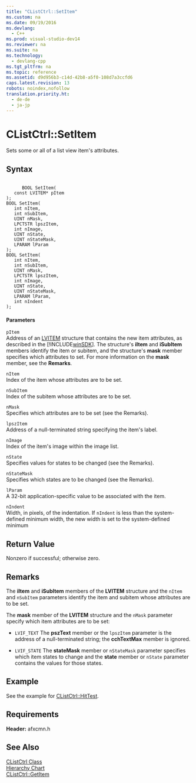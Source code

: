 ```yaml
---
title: "CListCtrl::SetItem"
ms.custom: na
ms.date: 09/19/2016
ms.devlang: 
  - C++
ms.prod: visual-studio-dev14
ms.reviewer: na
ms.suite: na
ms.technology: 
  - devlang-cpp
ms.tgt_pltfrm: na
ms.topic: reference
ms.assetid: d9d956b3-c14d-42b8-a5f0-108d7a3ccfd6
caps.latest.revision: 13
robots: noindex,nofollow
translation.priority.ht: 
  - de-de
  - ja-jp
---
```

# CListCtrl::SetItem
Sets some or all of a list view item's attributes.  
  
## Syntax  
  
```  
  
      BOOL SetItem(  
   const LVITEM* pItem   
);  
BOOL SetItem(  
   int nItem,  
   int nSubItem,  
   UINT nMask,  
   LPCTSTR lpszItem,  
   int nImage,  
   UINT nState,  
   UINT nStateMask,  
   LPARAM lParam   
);  
BOOL SetItem(  
   int nItem,  
   int nSubItem,  
   UINT nMask,  
   LPCTSTR lpszItem,  
   int nImage,  
   UINT nState,  
   UINT nStateMask,  
   LPARAM lParam,  
   int nIndent   
);  
```  
  
#### Parameters  
 `pItem`  
 Address of an [LVITEM](http://msdn.microsoft.com/library/windows/desktop/bb774760) structure that contains the new item attributes, as described in the [!INCLUDE[winSDK](../vs140/includes/winSDK_md.md)]. The structure's **iItem** and **iSubItem** members identify the item or subitem, and the structure's **mask** member specifies which attributes to set. For more information on the **mask** member, see the **Remarks**.  
  
 `nItem`  
 Index of the item whose attributes are to be set.  
  
 `nSubItem`  
 Index of the subitem whose attributes are to be set.  
  
 `nMask`  
 Specifies which attributes are to be set (see the Remarks).  
  
 `lpszItem`  
 Address of a null-terminated string specifying the item's label.  
  
 `nImage`  
 Index of the item's image within the image list.  
  
 `nState`  
 Specifies values for states to be changed (see the Remarks).  
  
 `nStateMask`  
 Specifies which states are to be changed (see the Remarks).  
  
 `lParam`  
 A 32-bit application-specific value to be associated with the item.  
  
 `nIndent`  
 Width, in pixels, of the indentation. If `nIndent` is less than the system-defined minimum width, the new width is set to the system-defined minimum  
  
## Return Value  
 Nonzero if successful; otherwise zero.  
  
## Remarks  
 The **iItem** and **iSubItem** members of the **LVITEM** structure and the `nItem` and `nSubItem` parameters identify the item and subitem whose attributes are to be set.  
  
 The **mask** member of the **LVITEM** structure and the `nMask` parameter specify which item attributes are to be set:  
  
-   `LVIF_TEXT` The **pszText** member or the `lpszItem` parameter is the address of a null-terminated string; the **cchTextMax** member is ignored.  
  
-   `LVIF_STATE` The **stateMask** member or `nStateMask` parameter specifies which item states to change and the **state** member or `nState` parameter contains the values for those states.  
  
## Example  
 See the example for [CListCtrl::HitTest](../vs140/CListCtrl--HitTest.md).  
  
## Requirements  
 **Header:** afxcmn.h  
  
## See Also  
 [CListCtrl Class](../vs140/CListCtrl-Class.md)   
 [Hierarchy Chart](../vs140/Hierarchy-Chart.md)   
 [CListCtrl::GetItem](../vs140/CListCtrl--GetItem.md)